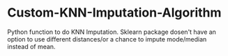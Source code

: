 # Custom-KNN-Imputation-Algorithm
Python function to do KNN Imputation. Sklearn package dosen't have an option to use different distances/or a chance to impute mode/median instead of mean. 
